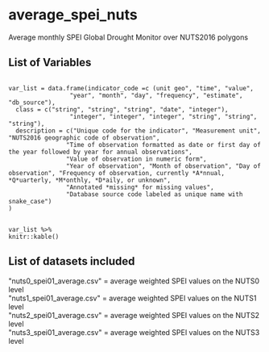 # average_spei_nuts
Average monthly SPEI Global Drought Monitor over NUTS2016 polygons

## List of Variables

```{r var-list, echo=FALSE}

var_list = data.frame(indicator_code =c (unit geo", "time", "value",
				 "year", "month", "day", "frequency", "estimate", "db_source"),
  class = c("string", "string", "string", "date", "integer"),
				 "integer", "integer", "integer", "string", "string", "string"),
  description = c("Unique code for the indicator", "Measurement unit", "NUTS2016 geographic code of observation",
                "Time of observation formatted as date or first day of the year followed by year for annual observations",
                "Value of observation in numeric form",
				"Year of observation", "Month of observation", "Day of observation", "Frequency of observation, currently *A*nnual, *Q*uarterly, *M*onthly, *D*aily, or unknown",
                "Annotated *missing* for missing values",
                "Database source code labeled as unique name with snake_case")
)


var_list %>%
knitr::kable()

```
## List of datasets included
"nuts0_spei01_average.csv" = average weighted SPEI values on the NUTS0 level <br />
"nuts1_spei01_average.csv" = average weighted SPEI values on the NUTS1 level <br />
"nuts2_spei01_average.csv" = average weighted SPEI values on the NUTS2 level <br />
"nuts3_spei01_average.csv" = average weighted SPEI values on the NUTS3 level
